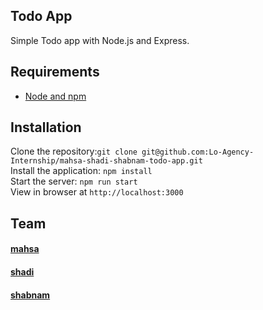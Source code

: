 ## Todo App

Simple Todo app with Node.js and Express.
## Requirements
- [Node and npm](http://nodejs.org)
## Installation
Clone the repository:`git clone git@github.com:Lo-Agency-Internship/mahsa-shadi-shabnam-todo-app.git`<br />Install the application: `npm install`<br />Start the server: `npm run start`<br /> View in browser at `http://localhost:3000`
## Team
#### [mahsa](https://github.com/mahsa-abadian)
#### [shadi](https://github.com/ShadiNrz) 
#### [shabnam](https://github.com/zahraghasemip) 
